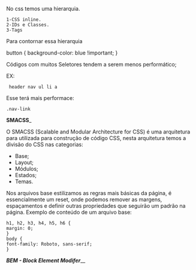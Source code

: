 No css temos uma hierarquia.

    1-CSS inline.
    2-IDs e Classes.
    3-Tags

Para contornar essa hierarquia

  button {
            background-color: blue !important;
        }

Códigos com muitos Seletores tendem a serem menos performático;

EX:

     header nav ul li a 

Esse terá mais performace:

    .nav-link 

______________SMACSS_______________

O SMACSS (Scalable and Modular Architecture for CSS) é
uma arquitetura para utilizada para construção de código
CSS, nesta arquitetura temos a divisão do CSS nas
categorias:
- Base;
- Layout;
- Módulos;
- Estados;
- Temas.


Nos arquivos base estilizamos as regras mais básicas da
página, é essencialmente um reset, onde podemos remover
as margens, espaçamentos e definir outras propriedades
que seguirão um padrão na página.
Exemplo de conteúdo de um arquivo base:


    h1, h2, h3, h4, h5, h6 {
    margin: 0;
    }
    body {
    font-family: Roboto, sans-serif;
    }


_________BEM - Block Element Modifer___________
